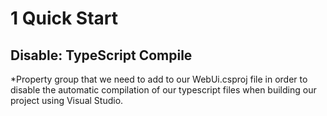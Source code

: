 # 1 Quick Start

## Disable: TypeScript Compile

*Property group that we need to add to our WebUi.csproj file in order to disable the automatic compilation of our typescript files when building our project using Visual Studio. 